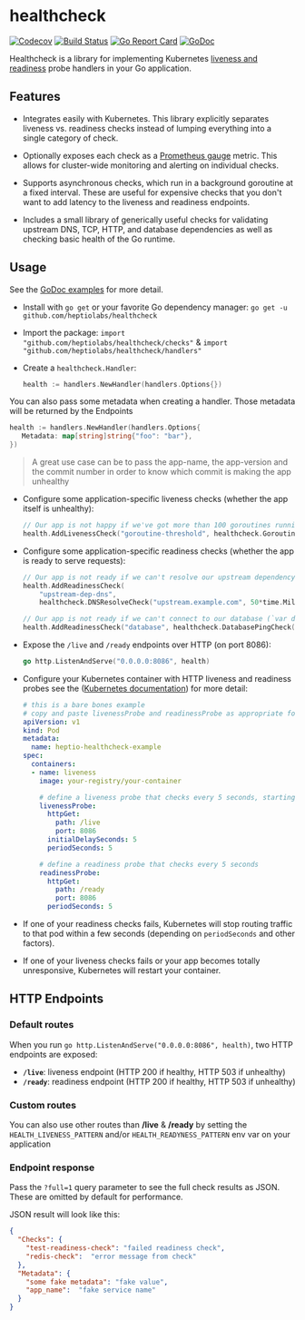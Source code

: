 # healthcheck
[![Codecov](https://img.shields.io/codecov/c/github/rmasclef/healthcheck.svg?style=flat&maxAge=60)]()
[![Build Status](https://travis-ci.org/rmasclef/healthcheck.svg?branch=master)](https://travis-ci.org/rmasclef/healthcheck)
[![Go Report Card](https://goreportcard.com/badge/github.com/rmasclef/healthcheck)](https://goreportcard.com/report/github.com/rmasclef/healthcheck)
[![GoDoc](https://godoc.org/github.com/rmasclef/healthcheck?status.svg)](https://godoc.org/github.com/rmasclef/healthcheck)

Healthcheck is a library for implementing Kubernetes [liveness and readiness](https://kubernetes.io/docs/tasks/configure-pod-container/configure-liveness-readiness-probes/) probe handlers in your Go application.

## Features

 - Integrates easily with Kubernetes. This library explicitly separates liveness vs. readiness checks instead of lumping everything into a single category of check.

 - Optionally exposes each check as a [Prometheus gauge](https://prometheus.io/docs/concepts/metric_types/#gauge) metric. This allows for cluster-wide monitoring and alerting on individual checks.

 - Supports asynchronous checks, which run in a background goroutine at a fixed interval. These are useful for expensive checks that you don't want to add latency to the liveness and readiness endpoints.

 - Includes a small library of generically useful checks for validating upstream DNS, TCP, HTTP, and database dependencies as well as checking basic health of the Go runtime.

## Usage

See the [GoDoc examples](https://godoc.org/github.com/rmasclef/healthcheck) for more detail.

 - Install with `go get` or your favorite Go dependency manager: `go get -u github.com/heptiolabs/healthcheck`

 - Import the package: `import "github.com/heptiolabs/healthcheck/checks"` & `import "github.com/heptiolabs/healthcheck/handlers"`

 - Create a `healthcheck.Handler`:
   ```go
   health := handlers.NewHandler(handlers.Options{})
   ```
You can also pass some metadata when creating a handler. Those metadata will be returned by the Endpoints
   ```go
   health := handlers.NewHandler(handlers.Options{
      Metadata: map[string]string{"foo": "bar"},
   })
   ```
> A great use case can be to pass the app-name, the app-version and the commit number in order to know which commit is making the app unhealthy

 - Configure some application-specific liveness checks (whether the app itself is unhealthy):
   ```go
   // Our app is not happy if we've got more than 100 goroutines running.
   health.AddLivenessCheck("goroutine-threshold", healthcheck.GoroutineCountCheck(100))
   ```

 - Configure some application-specific readiness checks (whether the app is ready to serve requests):
   ```go
   // Our app is not ready if we can't resolve our upstream dependency in DNS.
   health.AddReadinessCheck(
       "upstream-dep-dns",
       healthcheck.DNSResolveCheck("upstream.example.com", 50*time.Millisecond))

   // Our app is not ready if we can't connect to our database (`var db *sql.DB`) in <1s.
   health.AddReadinessCheck("database", healthcheck.DatabasePingCheck(db, 1*time.Second))
   ```

 - Expose the `/live` and `/ready` endpoints over HTTP (on port 8086):
   ```go
   go http.ListenAndServe("0.0.0.0:8086", health)
   ```

 - Configure your Kubernetes container with HTTP liveness and readiness probes see the ([Kubernetes documentation](https://kubernetes.io/docs/tasks/configure-pod-container/configure-liveness-readiness-probes/)) for more detail:
   ```yaml
   # this is a bare bones example
   # copy and paste livenessProbe and readinessProbe as appropriate for your app
   apiVersion: v1
   kind: Pod
   metadata:
     name: heptio-healthcheck-example
   spec:
     containers:
     - name: liveness
       image: your-registry/your-container

       # define a liveness probe that checks every 5 seconds, starting after 5 seconds
       livenessProbe:
         httpGet:
           path: /live
           port: 8086
         initialDelaySeconds: 5
         periodSeconds: 5

       # define a readiness probe that checks every 5 seconds
       readinessProbe:
         httpGet:
           path: /ready
           port: 8086
         periodSeconds: 5
   ```

 - If one of your readiness checks fails, Kubernetes will stop routing traffic to that pod within a few seconds (depending on `periodSeconds` and other factors).

 - If one of your liveness checks fails or your app becomes totally unresponsive, Kubernetes will restart your container.

## HTTP Endpoints
### Default routes
When you run `go http.ListenAndServe("0.0.0.0:8086", health)`, two HTTP endpoints are exposed:

  - **`/live`**: liveness endpoint (HTTP 200 if healthy, HTTP 503 if unhealthy)
  - **`/ready`**: readiness endpoint (HTTP 200 if healthy, HTTP 503 if unhealthy)

### Custom routes
You can also use other routes than **/live** & **/ready** by setting the `HEALTH_LIVENESS_PATTERN` and/or `HEALTH_READYNESS_PATTERN` env var on your application

### Endpoint response
Pass the `?full=1` query parameter to see the full check results as JSON. These are omitted by default for performance.

JSON result will look like this:
```json
{
  "Checks": {
    "test-readiness-check": "failed readiness check",
    "redis-check":  "error message from check"
  },
  "Metadata": {
    "some fake metadata": "fake value",
    "app_name":  "fake service name"
  }
}
```
